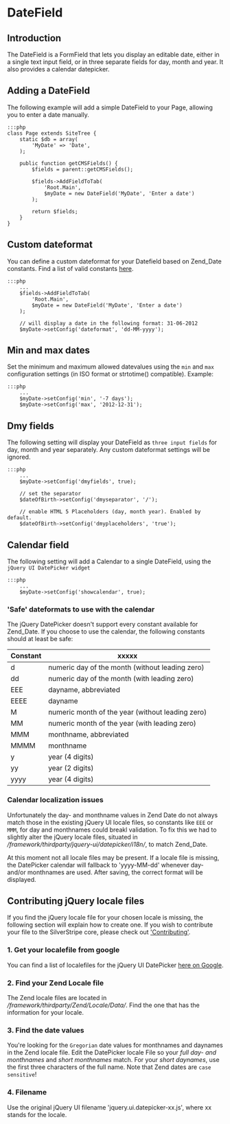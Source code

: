 # DateField

## Introduction

The DateField is a FormField that lets you display an editable date, either in a single text input field, or in three separate fields for day, month and year. It also provides a calendar datepicker.

## Adding a DateField 

The following example will add a simple DateField to your Page, allowing you to enter a date manually. 

	:::php
	class Page extends SiteTree {
		static $db = array(
			'MyDate' => 'Date',
		);
	
		public function getCMSFields() {
			$fields = parent::getCMSFields();
			
			$fields->AddFieldToTab(
				'Root.Main',
				$myDate = new DateField('MyDate', 'Enter a date')
			);
			
			return $fields;
		} 
	}	

## Custom dateformat

You can define a custom dateformat for your Datefield based on Zend_Date constants. Find a list of valid constants [here](http://framework.zend.com/manual/1.12/en/zend.date.constants.html).

	:::php
		...
		$fields->AddFieldToTab(
			'Root.Main',
			$myDate = new DateField('MyDate', 'Enter a date')
		); 
		
		// will display a date in the following format: 31-06-2012
		$myDate->setConfig('dateformat', 'dd-MM-yyyy'); 
 

## Min and max dates

Set the minimum and maximum allowed datevalues using the `min` and `max` configuration settings (in ISO format or strtotime() compatible). Example: 

	:::php
		...
		$myDate->setConfig('min', '-7 days');
		$myDate->setConfig('max', '2012-12-31');

		
## Dmy fields

The following setting will display your DateField as `three input fields` for day, month and year separately. Any custom dateformat settings will be ignored.

	:::php
		...
		$myDate->setConfig('dmyfields', true);
		
		// set the separator
		$dateOfBirth->setConfig('dmyseparator', '/');

		// enable HTML 5 Placeholders (day, month year). Enabled by default.
		$dateOfBirth->setConfig('dmyplaceholders', 'true');

## Calendar field
 
The following setting will add a Calendar to a single DateField, using the `jQuery UI DatePicker widget`

	:::php
		...
		$myDate->setConfig('showcalendar', true);


### 'Safe' dateformats to use with the calendar

The jQuery DatePicker doesn't support every constant available for Zend_Date. If you choose to use the calendar, the following constants should at least be safe:

Constant | xxxxx
-------- | -----
d        | numeric day of the month (without leading zero)
dd       | numeric day of the month (with leading zero)
EEE      | dayname, abbreviated
EEEE     | dayname
M        | numeric month of the year (without leading zero)
MM       | numeric month of the year (with leading zero)
MMM	     | monthname, abbreviated	
MMMM     | monthname
y        | year (4 digits)
yy       | year (2 digits)
yyyy     | year (4 digits)

### Calendar localization issues

Unfortunately the day- and monthname values in Zend Date do not always match those in the existing jQuery UI locale files, so constants like `EEE` or `MMM`, for day and monthnames could breakl validation. To fix this we had to slightly alter the jQuery locale files, situated in */framework/thirdparty/jquery-ui/datepicker/i18n/*, to match Zend_Date. 

At this moment not all locale files may be present. If a locale file is missing, the DatePicker calendar will fallback to 'yyyy-MM-dd' whenever day- and/or monthnames are used. After saving, the correct format will be displayed.  

## Contributing jQuery locale files

If you find the jQuery locale file for your chosen locale is missing, the following section will explain how to create one. If you wish to contribute your file to the SilverStripe core, please check out ['Contributing'](http://doc.silverstripe.org/framework/en/trunk/misc/contributing).

### 1. Get your localefile from google

You can find a list of localefiles for the jQuery UI DatePicker [here on Google](http://jquery-ui.googlecode.com/svn/trunk/ui/i18n/m "jQuery UI DatePicker locale files").

### 2. Find your Zend Locale file

The Zend locale files are located in */framework/thirdparty/Zend/Locale/Data/*. Find the one that has the information for your locale. 

### 3. Find the date values

You're looking for the `Gregorian` date values for monthnames and daynames in the Zend locale file. Edit the DatePicker locale File so your *full day- and monthnames* and *short monthnames* match. For your *short daynames*, use the first three characters of the full name. Note that Zend dates are `case sensitive`!

### 4. Filename

Use the original jQuery UI filename 'jquery.ui.datepicker-xx.js', where xx stands for the locale.